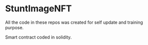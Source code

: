 # StuntImageNFT

All the code in these repos was created for self update and training purpose.


Smart contract coded in solidity.
